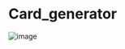 # Card_generator

![image](https://user-images.githubusercontent.com/63419482/128518946-778276b2-baef-49e5-81fd-e1409afc4482.png)
